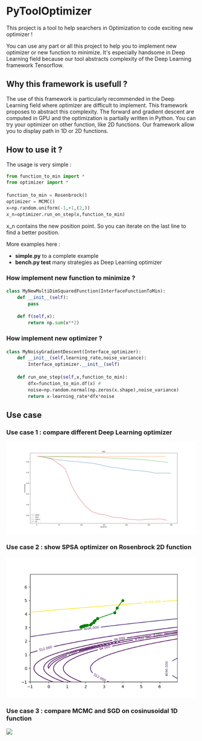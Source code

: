 <h1>PyToolOptimizer</h1>

This project is a tool to help searchers in Optimization to code exciting new optimizer ! 

You can use any part or all this project to help you to implement new optimizer or new function to minimize. It's especially handsome in Deep Learning field because our tool abstracts complexity of the Deep Learning framework Tensorflow.

<h2>Why this framework is usefull ?</h2>
The use of this framework is particularly recommended in the Deep Learning field where optimizer are difficult to implement. This framework proposes to abstract this complexity. The forward and gradient descent are computed in GPU and the optimization is partially written in Python.
You can try your optimizer on other function, like 2D functions. Our framework allow you to display path in 1D or 2D functions.

<h2>How to use it ?</h2>
The usage is very simple :

```Python
from function_to_min import *
from optimizer import *

function_to_min = Rosenbrock()
optimizer = MCMC()
x=np.random.uniform(-1,+1,(2,))
x_n=optimizer.run_on_step(x,function_to_min)
```

x_n contains the new position point. So you can iterate on the last line to find a better position. <br/>

<p>
More examples here :
<ul>
  <li> <b>simple.py</b> to a complete example</li>
  <li> <b>bench.py test</b> many strategies as Deep Learning optimizer </li>
</ul>
</p>

<h3> How implement new function to minimize ? </h3>

```Python
class MyNewMultiDimSquaredFunction(InterfaceFunctionToMin):
    def __init__(self):
        pass

    def f(self,x):
        return np.sum(x**2) 
```

<h3> How implement new optimizer ? </h3>

```Python
class MyNoisyGradientDescent(Interface_optimizer):
    def __init__(self,learning_rate,noise_variance):
        Interface_optimizer.__init__(self)

    def run_one_step(self,x,function_to_min):
        dfx=function_to_min.df(x) # 
        noise=np.random.normal(np.zeros(x.shape),noise_variance)
        return x-learning_rate*dfx*noise
 ```

<h2>Use case</h2>

<h3> Use case 1 : compare different Deep Learning optimizer </h3>
<img src="img1.png"/>

<h3> Use case 2 : show SPSA optimizer on Rosenbrock 2D function </h3>
<img src="img2.png"/>

<h3> Use case 3 : compare MCMC and SGD on cosinusoidal 1D function </h3>
<img src="img3.png"/>

